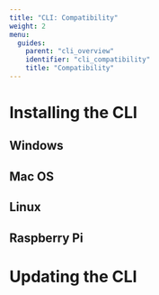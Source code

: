 ```yaml
---
title: "CLI: Compatibility"
weight: 2
menu:
  guides:
    parent: "cli_overview"
    identifier: "cli_compatibility"
    title: "Compatibility"
---
```


# Installing the CLI

## Windows

## Mac OS

## Linux

## Raspberry Pi

# Updating the CLI